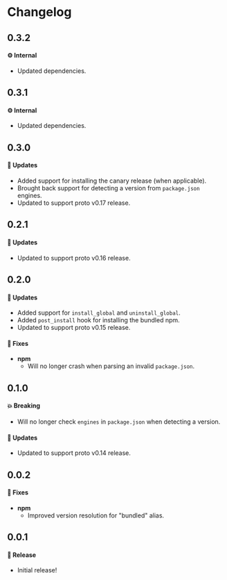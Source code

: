 # Changelog

## 0.3.2

#### ⚙️ Internal

- Updated dependencies.

## 0.3.1

#### ⚙️ Internal

- Updated dependencies.

## 0.3.0

#### 🚀 Updates

- Added support for installing the canary release (when applicable).
- Brought back support for detecting a version from `package.json` engines.
- Updated to support proto v0.17 release.

## 0.2.1

#### 🚀 Updates

- Updated to support proto v0.16 release.

## 0.2.0

#### 🚀 Updates

- Added support for `install_global` and `uninstall_global`.
- Added `post_install` hook for installing the bundled npm.
- Updated to support proto v0.15 release.

#### 🐞 Fixes

- **npm**
  - Will no longer crash when parsing an invalid `package.json`.

## 0.1.0

#### 💥 Breaking

- Will no longer check `engines` in `package.json` when detecting a version.

#### 🚀 Updates

- Updated to support proto v0.14 release.

## 0.0.2

#### 🐞 Fixes

- **npm**
  - Improved version resolution for "bundled" alias.

## 0.0.1

#### 🎉 Release

- Initial release!
